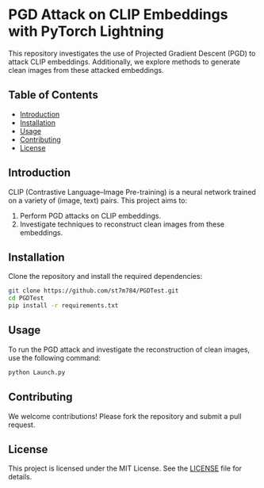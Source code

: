 # PGD Attack on CLIP Embeddings with PyTorch Lightning

This repository investigates the use of Projected Gradient Descent (PGD) to attack CLIP embeddings. Additionally, we explore methods to generate clean images from these attacked embeddings.

## Table of Contents
- [Introduction](#introduction)
- [Installation](#installation)
- [Usage](#usage)
- [Contributing](#contributing)
- [License](#license)

## Introduction
CLIP (Contrastive Language–Image Pre-training) is a neural network trained on a variety of (image, text) pairs. This project aims to:
1. Perform PGD attacks on CLIP embeddings.
2. Investigate techniques to reconstruct clean images from these embeddings.

## Installation
Clone the repository and install the required dependencies:
```bash
git clone https://github.com/st7m784/PGDTest.git
cd PGDTest
pip install -r requirements.txt
```

## Usage
To run the PGD attack and investigate the reconstruction of clean images, use the following command:
```bash
python Launch.py
```

## Contributing
We welcome contributions! Please fork the repository and submit a pull request.

## License
This project is licensed under the MIT License. See the [LICENSE](LICENSE) file for details.
